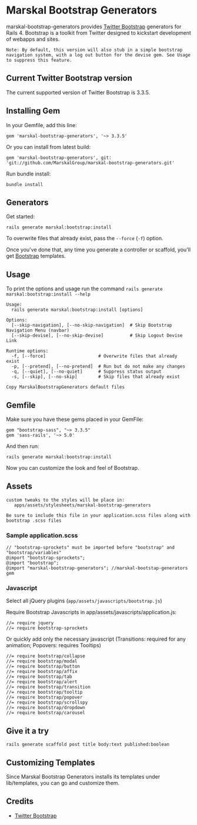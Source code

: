 # Marskal Bootstrap Generators

marskal-bootstrap-generators provides [Twitter Bootstrap](http://getbootstrap.com/) generators for Rails 4. Bootstrap is a toolkit from Twitter designed to kickstart development of webapps and sites.

    Note: By default, this version will also stub in a simple bootstrap navigation system, with a log out button for the devise gem. See Usage to suppress this feature.

## Current Twitter Bootstrap version

The current supported version of Twitter Bootstrap is 3.3.5.

## Installing Gem

In your Gemfile, add this line:

    gem 'marskal-bootstrap-generators', '~> 3.3.5'

Or you can install from latest build:

    gem 'marskal-bootstrap-generators', git: 'git://github.com/MarskalGroup/marskal-bootstrap-generators.git'

Run bundle install:

    bundle install

## Generators

Get started:

    rails generate marskal:bootstrap:install

To overwrite files that already exist, pass the `--force` (`-f`) option.

Once you've done that, any time you generate a controller or scaffold, you'll get [Bootstrap](http://twitter.github.com/bootstrap/) templates.

## Usage

To print the options and usage run the command `rails generate marskal:bootstrap:install --help`

    Usage:
      rails generate marskal:bootstrap:install [options]

    Options:
      [--skip-navigation], [--no-skip-navigation]  # Skip Bootstrap Navigation Menu (navbar)
      [--skip-devise], [--no-skip-devise]          # Skip Logout Devise Link
  
    Runtime options:
      -f, [--force]                    # Overwrite files that already exist
      -p, [--pretend], [--no-pretend]  # Run but do not make any changes
      -q, [--quiet], [--no-quiet]      # Suppress status output
      -s, [--skip], [--no-skip]        # Skip files that already exist

    Copy MarskalBootstrapGenerators default files

## Gemfile

Make sure you have these gems placed in your GemFile:

    gem "bootstrap-sass", "~> 3.3.5"
    gem 'sass-rails', '~> 5.0'

And then run:

    rails generate marskal:bootstrap:install 

Now you can customize the look and feel of Bootstrap.

## Assets

    custom tweaks to the styles will be place in:
       apps/assets/stylesheets/marskal-bootstrap-generators
    
    Be sure to include this file in your application.scss files along with bootstrap .scss files
    
### Sample application.scss

    // "bootstrap-sprockets" must be imported before "bootstrap" and "bootstrap/variables"
    @import "bootstrap-sprockets";
    @import "bootstrap";
    @import "marskal-bootstrap-generators"; //marskal-bootstap-generators gem

### Javascript

Select all jQuery plugins (`app/assets/javascripts/bootstrap.js`)

Require Bootstrap Javascripts in app/assets/javascripts/application.js:

    //= require jquery
    //= require bootstrap-sprockets

Or quickly add only the necessary javascript (Transitions: required for any animation; Popovers: requires Tooltips)

    //= require bootstrap/collapse
    //= require bootstrap/modal
    //= require bootstrap/button
    //= require bootstrap/affix
    //= require bootstrap/tab
    //= require bootstrap/alert
    //= require bootstrap/transition
    //= require bootstrap/tooltip
    //= require bootstrap/popover
    //= require bootstrap/scrollspy
    //= require bootstrap/dropdown
    //= require bootstrap/carousel

## Give it a try

    rails generate scaffold post title body:text published:boolean


## Customizing Templates

Since Marskal Bootstrap Generators installs its templates under lib/templates, you can go and customize them.

## Credits

* [Twitter Bootstrap](http://getbootstrap.com)
